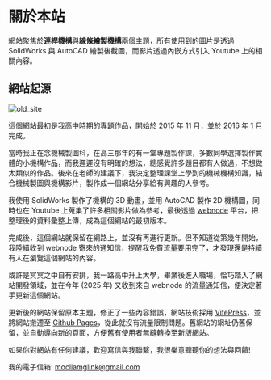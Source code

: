 # 關於本站

網站聚焦於**連桿機構**與**線條繪製機構**兩個主題，所有使用到的圖片是透過 SolidWorks 與 AutoCAD 繪製後截圖，而影片透過內嵌方式引入 Youtube 上的相關內容。

## 網站起源

![old_site](/images/old_site.webp)

這個網站最初是我高中時期的專題作品，開始於 2015 年 11 月，並於 2016 年 1 月完成。

當時我正在念機械製圖科，在高三那年的有一堂專題製作課，多數同學選擇製作實體的小機構作品，而我遲遲沒有明確的想法，總感覺許多題目都有人做過，不想做太類似的作品。後來在老師的建議下，我決定整理課堂上學到的機械機構知識，結合機械製圖與機構影片，製作成一個網站分享給有興趣的人參考。

我使用 SolidWorks 製作了機構的 3D 動畫，並用 AutoCAD 製作 2D 機構圖，同時也在 Youtube 上蒐集了許多相關影片做為參考，最後透過 [webnode](https://www.webnode.com/) 平台，把整理後的資料彙整上傳，成為這個網站的最初版本。

完成後，這個網站就保留在網路上，並沒有再進行更新。但不知道從第幾年開始，我陸續收到 webnode 寄來的通知信，提醒我免費流量要用完了，才發現還是持續有人在瀏覽這個網站的內容。

或許是冥冥之中自有安排，我一路高中升上大學，畢業後進入職場，恰巧踏入了網站開發領域，並在今年 (2025 年) 又收到來自 webnode 的流量通知信，便決定著手更新這個網站。

更新後的網站保留原本主題，修正了一些內容錯誤，網站技術採用 [VitePress](https://vitepress.dev/)，並將網站搬遷至 [Github Pages](https://pages.github.com/)，從此就沒有流量限制問題。舊網站的網址仍舊保留，並自動導向新的頁面，方便舊有使用者無縫轉換至新版網站。

如果你對網站有任何建議，歡迎寫信與我聯繫，我很樂意聽聽你的想法與回饋!

我的電子信箱: mocliamglink@gmail.com
